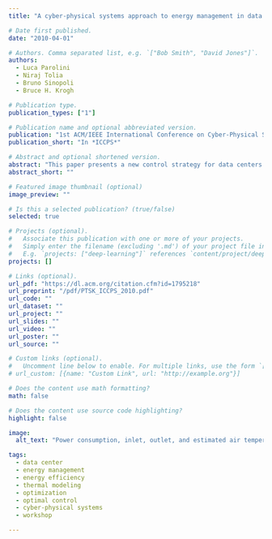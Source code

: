 ```yaml
---
title: "A cyber-physical systems approach to energy management in data centers"

# Date first published.
date: "2010-04-01"

# Authors. Comma separated list, e.g. `["Bob Smith", "David Jones"]`.
authors:
  - Luca Parolini
  - Niraj Tolia
  - Bruno Sinopoli
  - Bruce H. Krogh

# Publication type.
publication_types: ["1"]

# Publication name and optional abbreviated version.
publication: "1st ACM/IEEE International Conference on Cyber-Physical Systems, Stockholm, Sweden"
publication_short: "In *ICCPS*"

# Abstract and optional shortened version.
abstract: "This paper presents a new control strategy for data centers that aims to optimize the trade-off between maximizing the payoff from the provided quality of computational services and minimizing energy costs for computation and cooling. The data center is modeled as two interacting dynamic networks: a computational (cyber) network representing the distribution and flow of computational tasks, and a thermal (physical) network characterizing the distribution and flow of thermal energy. To make the problem tractable, the control architecture is decomposed hierarchically according to time-scales in the thermal and computational network dynamics, and spatially, reflecting weak coupling between zones in the data center. Simulation results demonstrate the effectiveness of the proposed coordinated control strategy relative to traditional approaches in which the cyber and physical resources are controlled independently."
abstract_short: ""

# Featured image thumbnail (optional)
image_preview: ""

# Is this a selected publication? (true/false)
selected: true

# Projects (optional).
#   Associate this publication with one or more of your projects.
#   Simply enter the filename (excluding '.md') of your project file in `content/project/`.
#   E.g. `projects: ["deep-learning"]` references `content/project/deep-learning.md`.
projects: []

# Links (optional).
url_pdf: "https://dl.acm.org/citation.cfm?id=1795218"
url_preprint: "/pdf/PTSK_ICCPS_2010.pdf"
url_code: ""
url_dataset: ""
url_project: ""
url_slides: ""
url_video: ""
url_poster: ""
url_source: ""

# Custom links (optional).
#   Uncomment line below to enable. For multiple links, use the form `[{...}, {...}, {...}]`.
# url_custom: [{name: "Custom Link", url: "http://example.org"}]

# Does the content use math formatting?
math: false

# Does the content use source code highlighting?
highlight: false

image:
  alt_text: "Power consumption, inlet, outlet, and estimated air temperature values of a desktop machine"

tags:
  - data center
  - energy management
  - energy efficiency
  - thermal modeling
  - optimization
  - optimal control
  - cyber-physical systems
  - workshop

---
```

